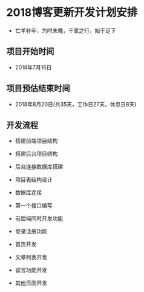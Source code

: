 # 2018博客更新开发计划安排

+ 亡羊补牢，为时未晚，千里之行，始于足下

## 项目开始时间

+ 2018年7月16日

## 项目预估结束时间

+ 2018年8月20日(共35天，工作日27天，休息日8天)

## 开发流程

+ 搭建前端项目结构

+ 搭建后台项目结构

+ 后台连接数据库搭建

+ 项目表结构设计

+ 数据库连接

+ 第一个接口编写

+ 前后端同时开发功能

+ 登录注册功能

+ 首页开发

+ 文章列表开发

+ 留言功能开发

+ 其他页面开发
